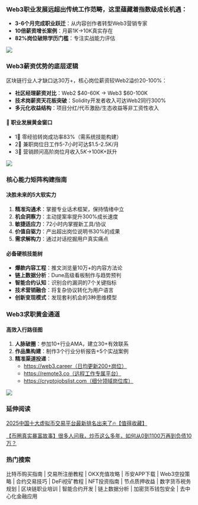 ### Web3职业发展远超出传统工作范畴，这里蕴藏着指数级成长机遇：
- **3-6个月完成职业跃迁**：从内容创作者转型Web3营销专家
- **10倍薪资增长案例**：月薪$1K→$10K真实存在
- **82%岗位破除学历门槛**：专注实战能力评估

[![](https://307e939.webp.li/20250418163453838.png)](https://btc8848.com/top-10-exchanges)

### Web3薪资优势的底层逻辑
区块链行业人才缺口达30万+，核心岗位薪资较Web2溢价20-100%：
- **社区经理薪资对比**：Web2 $40-60K → Web3 $60-100K
- **技术岗薪资天花板突破**：Solidity开发者收入可达Web2同行300%
- **多元化收益结构**：项目分红/代币激励/生态收益等非工资性收入

#### 💎 职业发展黄金窗口
- 1⃣ 零经验转岗成功率83%（需系统技能构建）
- 2⃣ 兼职岗位日工作5-7小时可达$1.5-2.5K/月
- 3⃣ 营销顾问高阶岗位月收入$5K→$100K+跃升

[![](https://307e939.webp.li/20250418163544397.png)](https://btc8848.com/top-10-exchanges)

### 核心能力矩阵构建指南
#### 决胜未来的5大软实力
1. **精准沟通术**：掌握专业话术框架，保持情绪中立
2. **机会洞察力**：主动提案率提升300%成长速度
3. **敏捷适应力**：72小时内掌握新工具/协议
4. **价值自驱力**：产出超出岗位说明书30%的成果
5. **需求解构力**：通过对话挖掘用户真实痛点

#### 必备硬核技能树
- **爆款内容工程**：推文浏览量10万+的内容方法论
- **链上数据分析**：Dune高级看板制作与趋势预判
- **智能合约认知**：识别合约漏洞的7个关键指标
- **技术营销融合**：将复杂协议转化为用户语言
- **创新变现模式**：发现套利机会的3种思维模型

### Web3求职黄金通道
#### 高效入行路径图
1. **人脉破圈**：参加10+行业AMA，建立30+有效联系
2. **作品集构建**：制作3个行业分析报告+5个实战案例
3. **精准渠道投递**：
   - https://web3.career（日均更新200+岗位）
   - https://remote3.co（远程工作专属平台）
   - https://cryptojobslist.com（细分领域岗位库）

[![](https://307e939.webp.li/20250418163939850.png)](https://btc8848.com/top-10-exchanges)

### 延伸阅读
[2025中国十大虚拟币交易平台最新排名出来了🔥【值得收藏】](https://btc8848.com/top-10-exchanges/)

[【币圈真实暴富故事】很多人问我，炒币这么多年，如何从0到1100万再到负债10万？](https://heiyetouzi.xyz/biquanstory001/)

### 热门搜索
比特币购买指南 | 交易所注册教程 | OKX充值攻略 | 币安APP下载 | Web3空投策略 | 合约交易技巧 | DeFi挖矿教程 | NFT投资指南 | 节点质押收益 | 数字货币税务规划 | 区块链职业培训 | 智能合约开发 | 链上数据分析 | 加密货币钱包安全 | 去中心化金融应用